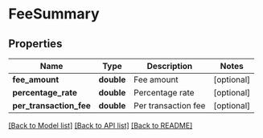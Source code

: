 # FeeSummary

## Properties
Name | Type | Description | Notes
------------ | ------------- | ------------- | -------------
**fee_amount** | **double** | Fee amount | [optional] 
**percentage_rate** | **double** | Percentage rate | [optional] 
**per_transaction_fee** | **double** | Per transaction fee | [optional] 

[[Back to Model list]](../README.md#documentation-for-models) [[Back to API list]](../README.md#documentation-for-api-endpoints) [[Back to README]](../README.md)


